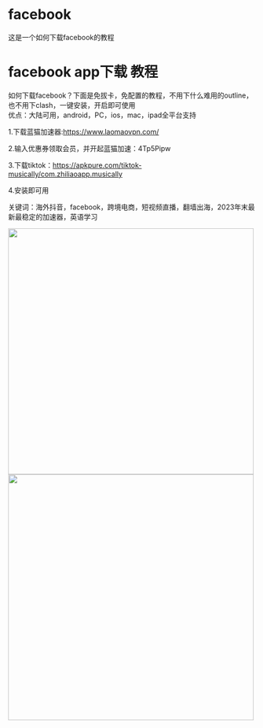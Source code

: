 # facebook
这是一个如何下载facebook的教程
# facebook app下载 教程
如何下载facebook？下面是免拔卡，免配置的教程，不用下什么难用的outline，也不用下clash，一键安装，开启即可使用  
优点：大陆可用，android，PC，ios，mac，ipad全平台支持

1.下载蓝猫加速器:https://www.laomaovpn.com/  
  
2.输入优惠券领取会员，并开起蓝猫加速：4Tp5Pipw  
  
3.下载tiktok：https://apkpure.com/tiktok-musically/com.zhiliaoapp.musically  
  
4.安装即可用  

关键词：海外抖音，facebook，跨境电商，短视频直播，翻墙出海，2023年末最新最稳定的加速器，英语学习
 
<img src="https://github.com/laomaovpn/tiktok/assets/150375772/2fc9994c-ad21-4849-883b-b10547c3b9cc" height="500" />
<img src="https://github.com/lanmaovpn/facebook/assets/150375772/d222a452-7239-43aa-a268-0cad74e9a463" height="500" />
 
